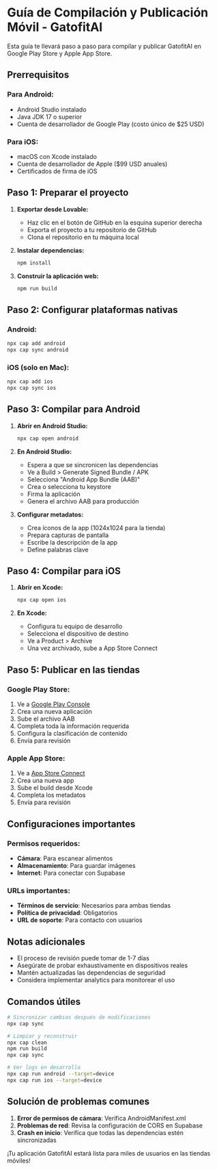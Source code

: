 
# Guía de Compilación y Publicación Móvil - GatofitAI

Esta guía te llevará paso a paso para compilar y publicar GatofitAI en Google Play Store y Apple App Store.

## Prerrequisitos

### Para Android:
- Android Studio instalado
- Java JDK 17 o superior
- Cuenta de desarrollador de Google Play (costo único de $25 USD)

### Para iOS:
- macOS con Xcode instalado
- Cuenta de desarrollador de Apple ($99 USD anuales)
- Certificados de firma de iOS

## Paso 1: Preparar el proyecto

1. **Exportar desde Lovable:**
   - Haz clic en el botón de GitHub en la esquina superior derecha
   - Exporta el proyecto a tu repositorio de GitHub
   - Clona el repositorio en tu máquina local

2. **Instalar dependencias:**
   ```bash
   npm install
   ```

3. **Construir la aplicación web:**
   ```bash
   npm run build
   ```

## Paso 2: Configurar plataformas nativas

### Android:
```bash
npx cap add android
npx cap sync android
```

### iOS (solo en Mac):
```bash
npx cap add ios
npx cap sync ios
```

## Paso 3: Compilar para Android

1. **Abrir en Android Studio:**
   ```bash
   npx cap open android
   ```

2. **En Android Studio:**
   - Espera a que se sincronicen las dependencias
   - Ve a Build > Generate Signed Bundle / APK
   - Selecciona "Android App Bundle (AAB)"
   - Crea o selecciona tu keystore
   - Firma la aplicación
   - Genera el archivo AAB para producción

3. **Configurar metadatos:**
   - Crea íconos de la app (1024x1024 para la tienda)
   - Prepara capturas de pantalla
   - Escribe la descripción de la app
   - Define palabras clave

## Paso 4: Compilar para iOS

1. **Abrir en Xcode:**
   ```bash
   npx cap open ios
   ```

2. **En Xcode:**
   - Configura tu equipo de desarrollo
   - Selecciona el dispositivo de destino
   - Ve a Product > Archive
   - Una vez archivado, sube a App Store Connect

## Paso 5: Publicar en las tiendas

### Google Play Store:
1. Ve a [Google Play Console](https://play.google.com/console)
2. Crea una nueva aplicación
3. Sube el archivo AAB
4. Completa toda la información requerida
5. Configura la clasificación de contenido
6. Envía para revisión

### Apple App Store:
1. Ve a [App Store Connect](https://appstoreconnect.apple.com)
2. Crea una nueva app
3. Sube el build desde Xcode
4. Completa los metadatos
5. Envía para revisión

## Configuraciones importantes

### Permisos requeridos:
- **Cámara**: Para escanear alimentos
- **Almacenamiento**: Para guardar imágenes
- **Internet**: Para conectar con Supabase

### URLs importantes:
- **Términos de servicio**: Necesarios para ambas tiendas
- **Política de privacidad**: Obligatorios
- **URL de soporte**: Para contacto con usuarios

## Notas adicionales

- El proceso de revisión puede tomar de 1-7 días
- Asegúrate de probar exhaustivamente en dispositivos reales
- Mantén actualizadas las dependencias de seguridad
- Considera implementar analytics para monitorear el uso

## Comandos útiles

```bash
# Sincronizar cambios después de modificaciones
npx cap sync

# Limpiar y reconstruir
npx cap clean
npm run build
npx cap sync

# Ver logs en desarrollo
npx cap run android --target=device
npx cap run ios --target=device
```

## Solución de problemas comunes

1. **Error de permisos de cámara**: Verifica AndroidManifest.xml
2. **Problemas de red**: Revisa la configuración de CORS en Supabase
3. **Crash en inicio**: Verifica que todas las dependencias estén sincronizadas

¡Tu aplicación GatofitAI estará lista para miles de usuarios en las tiendas móviles!
